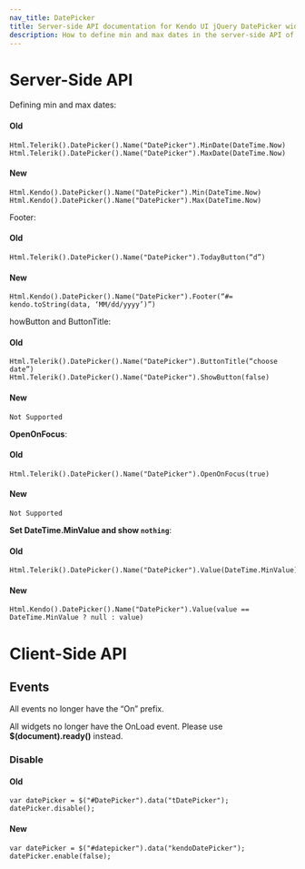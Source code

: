 ```yaml
---
nav_title: DatePicker
title: Server-side API documentation for Kendo UI jQuery DatePicker widget with ASP.NET MVC
description: How to define min and max dates in the server-side API of Kendo UI DatePicker component. Documentation for the events which are enabled in the client-side API.
---
```


# Server-Side API

Defining min and max dates:

#### Old

    Html.Telerik().DatePicker().Name("DatePicker").MinDate(DateTime.Now)
    Html.Telerik().DatePicker().Name("DatePicker").MaxDate(DateTime.Now)

#### New

    Html.Kendo().DatePicker().Name("DatePicker").Min(DateTime.Now)
    Html.Kendo().DatePicker().Name("DatePicker").Max(DateTime.Now)

Footer:

#### Old

    Html.Telerik().DatePicker().Name("DatePicker").TodayButton(“d”)

#### New

    Html.Kendo().DatePicker().Name("DatePicker").Footer(“#= kendo.toString(data, ‘MM/dd/yyyy’)”)

howButton and ButtonTitle:

#### Old

    Html.Telerik().DatePicker().Name("DatePicker").ButtonTitle(“choose date”)
    Html.Telerik().DatePicker().Name("DatePicker").ShowButton(false)

#### New

    Not Supported

**OpenOnFocus**:

#### Old

    Html.Telerik().DatePicker().Name("DatePicker").OpenOnFocus(true)

#### New

    Not Supported

**Set DateTime.MinValue and show `nothing`**:

#### Old

    Html.Telerik().DatePicker().Name("DatePicker").Value(DateTime.MinValue)

#### New

    Html.Kendo().DatePicker().Name("DatePicker").Value(value == DateTime.MinValue ? null : value)

# Client-Side API

## Events

All events no longer have the “On” prefix.

All widgets no longer have the OnLoad event. Please use **$(document).ready()** instead.

### Disable

#### Old

    var datePicker = $("#DatePicker").data("tDatePicker");
    datePicker.disable();

#### New

    var datePicker = $("#datepicker").data("kendoDatePicker");
    datePicker.enable(false);

